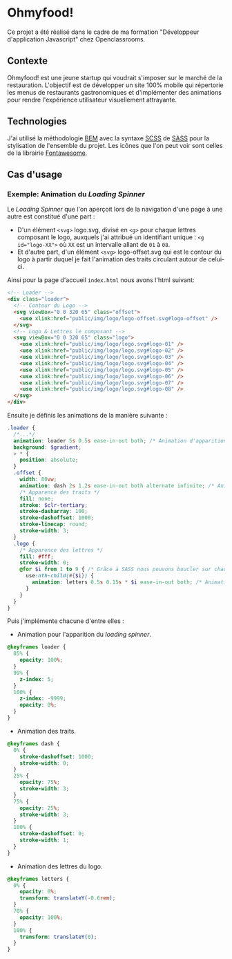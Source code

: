 # Ohmyfood!
Ce projet a été réalisé dans le cadre de ma formation "Développeur d'application Javascript" chez Openclassrooms.

## Contexte
Ohmyfood! est une jeune startup qui voudrait s'imposer sur le marché de la restauration. L'objectif est de développer un site 100% mobile qui répertorie les menus de restaurants gastronomiques et d'implémenter des animations pour rendre l'expérience utilisateur visuellement attrayante.

## Technologies
J'ai utilisé la méthodologie [BEM](https://en.bem.info/methodology/) avec la syntaxe [SCSS](https://sass-lang.com/documentation/syntax) de [SASS](https://sass-lang.com/) pour la stylisation de l'ensemble du projet. Les icônes que l'on peut voir sont celles de la librairie [Fontawesome](https://fontawesome.com/).

## Cas d'usage
### Exemple: Animation du *Loading Spinner*
Le *Loading Spinner* que l'on aperçoit lors de la navigation d'une page à une autre est constitué d'une part :
- D'un élément `<svg>` logo.svg, divisé en `<g>` pour chaque lettres composant le logo, auxquels j'ai attribué un identifiant unique : `<g id="logo-XX">` où `XX` est un intervalle allant de `01` à `08`.
- Et d'autre part, d'un élément `<svg>` logo-offset.svg qui est le contour du logo à partir duquel je fait l'animation des traits circulant autour de celui-ci.

Ainsi pour la page d'accueil `index.html` nous avons l'html suivant:
```html
<!-- Loader -->
<div class="loader">
  <!-- Contour du Logo -->
  <svg viewBox="0 0 320 65" class="offset">
    <use xlink:href="public/img/logo/logo-offset.svg#logo-offset" />
  </svg>
  <!-- Logo & Lettres le composant -->
  <svg viewBox="0 0 320 65" class="logo">
    <use xlink:href="public/img/logo/logo.svg#logo-01" />
    <use xlink:href="public/img/logo/logo.svg#logo-02" />
    <use xlink:href="public/img/logo/logo.svg#logo-03" />
    <use xlink:href="public/img/logo/logo.svg#logo-04" />
    <use xlink:href="public/img/logo/logo.svg#logo-05" />
    <use xlink:href="public/img/logo/logo.svg#logo-06" />
    <use xlink:href="public/img/logo/logo.svg#logo-07" />
    <use xlink:href="public/img/logo/logo.svg#logo-08" />
  </svg>
</div>
```
Ensuite je définis les animations de la manière suivante :
```scss
.loader {
  /*...*/
  animation: loader 5s 0.5s ease-in-out both; /* Animation d'apparition initial du loading spinner */
  background: $gradient;
  > * {
    position: absolute;
  }
  .offset {
    width: 80vw;
    animation: dash 2s 1.2s ease-in-out both alternate infinite; /* Animation des traits */
    /* Apparence des traits */
    fill: none;
    stroke: $clr-tertiary;
    stroke-dasharray: 100;
    stroke-dashoffset: 1000;
    stroke-linecap: round;
    stroke-width: 3;
  }
  .logo {
    /* Apparence des lettres */
    fill: #fff;
    stroke-width: 0;
    @for $i from 1 to 9 { /* Grâce à SASS nous pouvons boucler sur chaque lettres et incrémenter un délai */
      use:nth-child(#{$i}) {
        animation: letters 0.5s 0.15s * $i ease-in-out both; /* Animations des lettres du logo */
      }
    }
  }
}
```
Puis j'implémente chacune d'entre elles :
- Animation pour l'apparition du *loading spinner*.
```scss
@keyframes loader {
  85% {
    opacity: 100%;
  }
  99% {
    z-index: 5;
  }
  100% {
    z-index: -9999;
    opacity: 0%;
  }
}
```
- Animation des traits.
```scss
@keyframes dash {
  0% {
    stroke-dashoffset: 1000;
    stroke-width: 0;
  }
  25% {
    opacity: 75%;
    stroke-width: 3;
  }
  75% {
    opacity: 25%;
    stroke-width: 3;
  }
  100% {
    stroke-dashoffset: 0;
    stroke-width: 1;
  }
}
```
- Animation des lettres du logo.
```scss
@keyframes letters {
  0% {
    opacity: 0%;
    transform: translateY(-0.6rem);
  }
  70% {
    opacity: 100%;
  }
  100% {
    transform: translateY(0);
  }
}
```
